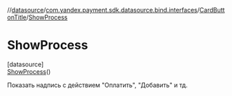 //[datasource](../../../../index.md)/[com.yandex.payment.sdk.datasource.bind.interfaces](../../index.md)/[CardButtonTitle](../index.md)/[ShowProcess](index.md)

# ShowProcess

[datasource]\
[ShowProcess](index.md)()

Показать надпись с действием "Оплатить", "Добавить" и тд.

